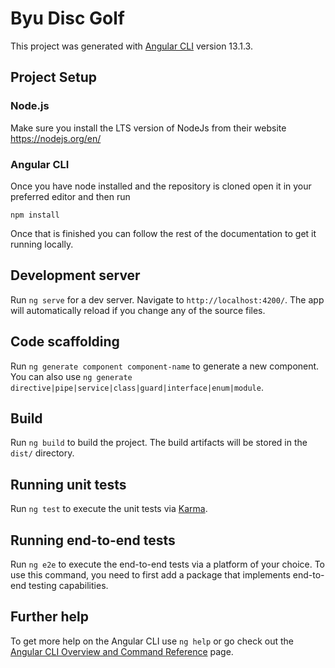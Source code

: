 # Byu Disc Golf

This project was generated with [Angular CLI](https://github.com/angular/angular-cli) version 13.1.3.

## Project Setup

### Node.js

Make sure you install the LTS version of NodeJs from their website https://nodejs.org/en/

### Angular CLI

Once you have node installed and the repository is cloned open it in your preferred editor and then run

```shell
npm install
```

Once that is finished you can follow the rest of the documentation to get it running locally.

## Development server

Run `ng serve` for a dev server. Navigate to `http://localhost:4200/`. The app will automatically reload if you change any of the source files.

## Code scaffolding

Run `ng generate component component-name` to generate a new component. You can also use `ng generate directive|pipe|service|class|guard|interface|enum|module`.

## Build

Run `ng build` to build the project. The build artifacts will be stored in the `dist/` directory.

## Running unit tests

Run `ng test` to execute the unit tests via [Karma](https://karma-runner.github.io).

## Running end-to-end tests

Run `ng e2e` to execute the end-to-end tests via a platform of your choice. To use this command, you need to first add a package that implements end-to-end testing capabilities.

## Further help

To get more help on the Angular CLI use `ng help` or go check out the [Angular CLI Overview and Command Reference](https://angular.io/cli) page.
